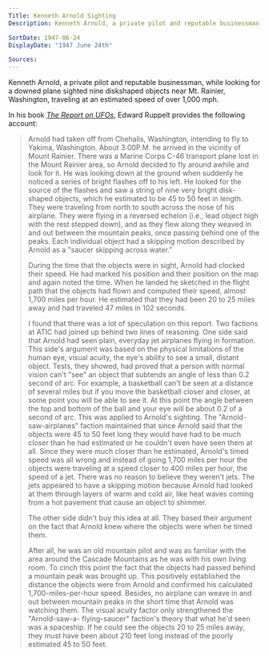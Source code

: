 ```yaml
---
Title: Kenneth Arnold Sighting
Description: Kenneth Arnold, a private pilot and reputable businessman, while looking for a downed plane sighted nine diskshaped objects near Mt. Rainier, Washington, traveling at an estimated speed of over 1,000 mph.

SortDate: 1947-06-24
DisplayDate: "1947 June 24th"

Sources: 
---
```


Kenneth Arnold, a private pilot and reputable businessman, while looking for a downed plane sighted nine diskshaped objects near Mt. Rainier, Washington, traveling at an estimated speed of over 1,000 mph.

In his book *[The Report on UFOs](/sources/report-on-ufos-ruppelt)*, Edward Ruppelt provides the following account:

>Arnold had taken off from Chehalis, Washington, intending to fly to Yakima, Washington. About 3:00P.M. he arrived in the vicinity of Mount Rainier. There was a Marine Corps C-46 transport plane lost in the Mount Rainier area, so Arnold decided to fly around awhile and look for it. He was looking down at the ground when suddenly he noticed a series of bright flashes off to his left. He looked for the source of the flashes and saw a string of nine very bright disk- shaped objects, which he estimated to be 45 to 50 feet in length. They were traveling from north to south across the nose of his airplane. They were flying in a reversed echelon (i.e., lead object high with the rest stepped down), and as they flew along they weaved in and out between the mountain peaks, once passing behind one of the peaks. Each individual object had a skipping motion described by Arnold as a "saucer skipping across water."
>
>During the time that the objects were in sight, Arnold had clocked their speed. He had marked his position and their position on the map and again noted the time. When he landed he sketched in the flight path that the objects had flown and computed their speed, almost 1,700 miles per hour. He estimated that they had been 20 to 25 miles away and had traveled 47 miles in 102 seconds.
>
>I found that there was a lot of speculation on this report. Two factions at ATIC had joined up behind two lines of reasoning. One side said that Arnold had seen plain, everyday jet airplanes flying in formation. This side's argument was based on the physical limitations of the human eye, visual acuity, the eye's ability to see a small, distant object. Tests, they showed, had proved that a person with normal vision can't "see" an object that subtends an angle of less than 0.2 second of arc. For example, a basketball can't be seen at a distance of several miles but if you move the basketball closer and closer, at some point you will be able to see it. At this point the angle between the top and bottom of the ball and your eye will be about 0.2 of a second of arc. This was applied to Arnold's sighting. The "Arnold-saw-airplanes" faction maintained that since Arnold said that the objects were 45 to 50 feet long they would have had to be much closer than he had estimated or he couldn't even have seen them at all. Since they were much closer than he estimated, Arnold's timed speed was all wrong and instead of going 1,700 miles per hour the objects were traveling at a speed closer to 400 miles per hour, the speed of a jet. There was no reason to believe they weren't jets. The jets appeared to have a skipping motion because Arnold had looked at them through layers of warm and cold air, like heat waves coming from a hot pavement that cause an object to shimmer.
>
>The other side didn't buy this idea at all. They based their argument on the fact that Arnold knew where the objects were when he timed them.
>
>After all, he was an old mountain pilot and was as familiar with the area around the Cascade Mountains as he was with his own living room. To cinch this point the fact that the objects had passed behind a mountain peak was brought up. This positively established the distance the objects were from Arnold and confirmed his calculated 1,700-miles-per-hour speed. Besides, no airplane can weave in and out between mountain peaks in the short time that Arnold was watching them. The visual acuity factor only strengthened the "Arnold-saw-a- flying-saucer" faction's theory that what he'd seen was a spaceship. If he could see the objects 20 to 25 miles away, they must have been about 210 feet long instead of the poorly estimated 45 to 50 feet.